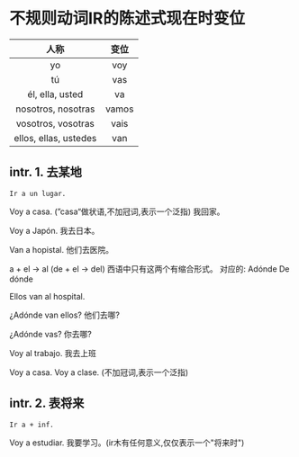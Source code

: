 # 不规则动词IR的陈述式现在时变位

| 人称 | 变位 |
| :-: | :-: | 
|yo|voy|
| tú | vas|
| él, ella, usted| va|
| nosotros, nosotras | vamos|
|vosotros, vosotras| vais|
| ellos, ellas, ustedes|van|

## intr. 1. 去某地
	Ir a un lugar.

Voy a casa. (”casa“做状语,不加冠词,表示一个泛指)
我回家。

Voy a Japón.
我去日本。

Van a hopistal.
他们去医院。

a + el -> al
(de + el -> del)
西语中只有这两个有缩合形式。
对应的:
Adónde
De dónde

Ellos van al hospital.

¿Adónde van ellos?
他们去哪?

¿Adónde vas?
你去哪?

Voy al trabajo.
我去上班

Voy a casa.
Voy a clase.
(不加冠词,表示一个泛指)

## intr. 2. 表将来
	Ir a + inf.
Voy a estudiar.
我要学习。(ir木有任何意义,仅仅表示一个"将来时")
